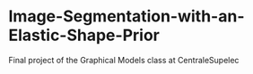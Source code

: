 # Image-Segmentation-with-an-Elastic-Shape-Prior
Final project of the Graphical Models class at CentraleSupelec
